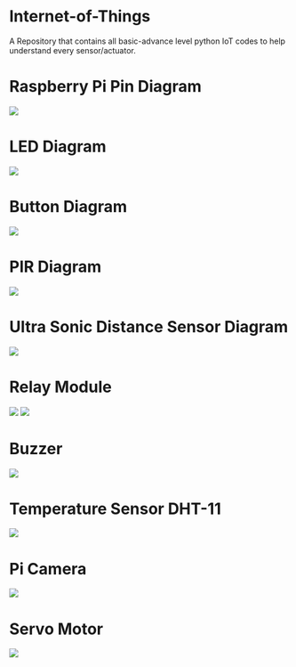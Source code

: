 # Internet-of-Things
A Repository that contains all basic-advance level python IoT codes to help understand every sensor/actuator.

# Raspberry Pi Pin Diagram
<img src="raspberry pi pinout.jpg">

# LED Diagram
<img src="1. LED/led.png">

# Button Diagram
<img src="2. Button/button.jpeg">

# PIR Diagram
<img src="3. PIR Sensor/pir.jpeg">

# Ultra Sonic Distance Sensor Diagram
<img src="4. UltraSonic Sensor/ultrasonic.jpeg">

# Relay Module
<img src="5. Relay/One Channel Relay.png">
<img src="5. Relay/Two Channel Relay.jpeg">

# Buzzer
<img src="6. Buzzer/buzzer.jpeg">

# Temperature Sensor DHT-11
<img src="7. Temperature Sensor/dht11.jpeg">

# Pi Camera
<img src="8. Pi Camera/Pi_Camera.jpeg">

# Servo Motor
<img src="9. Servo Motor/servo_motor.png">
